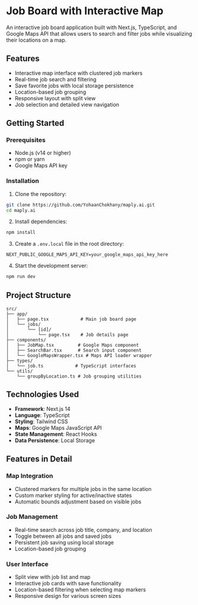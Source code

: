 # Job Board with Interactive Map

An interactive job board application built with Next.js, TypeScript, and Google Maps API that allows users to search and filter jobs while visualizing their locations on a map.

## Features

-   Interactive map interface with clustered job markers
-   Real-time job search and filtering
-   Save favorite jobs with local storage persistence
-   Location-based job grouping
-   Responsive layout with split view
-   Job selection and detailed view navigation

## Getting Started

### Prerequisites

-   Node.js (v14 or higher)
-   npm or yarn
-   Google Maps API key

### Installation

1. Clone the repository:

```bash
git clone https://github.com/YohaanChokhany/maply.ai.git
cd maply.ai
```

2. Install dependencies:

```bash
npm install
```

3. Create a `.env.local` file in the root directory:

```env
NEXT_PUBLIC_GOOGLE_MAPS_API_KEY=your_google_maps_api_key_here
```

4. Start the development server:

```bash
npm run dev
```

## Project Structure

```
src/
├── app/
│   ├── page.tsx            # Main job board page
│   └── jobs/
│       └── [id]/
│           └── page.tsx    # Job details page
├── components/
│   ├── JobMap.tsx         # Google Maps component
│   ├── SearchBar.tsx      # Search input component
│   └── GoogleMapsWrapper.tsx # Maps API loader wrapper
├── types/
│   └── job.ts            # TypeScript interfaces
└── utils/
    └── groupByLocation.ts # Job grouping utilities
```

## Technologies Used

-   **Framework**: Next.js 14
-   **Language**: TypeScript
-   **Styling**: Tailwind CSS
-   **Maps**: Google Maps JavaScript API
-   **State Management**: React Hooks
-   **Data Persistence**: Local Storage

## Features in Detail

### Map Integration

-   Clustered markers for multiple jobs in the same location
-   Custom marker styling for active/inactive states
-   Automatic bounds adjustment based on visible jobs

### Job Management

-   Real-time search across job title, company, and location
-   Toggle between all jobs and saved jobs
-   Persistent job saving using local storage
-   Location-based job grouping

### User Interface

-   Split view with job list and map
-   Interactive job cards with save functionality
-   Location-based filtering when selecting map markers
-   Responsive design for various screen sizes
